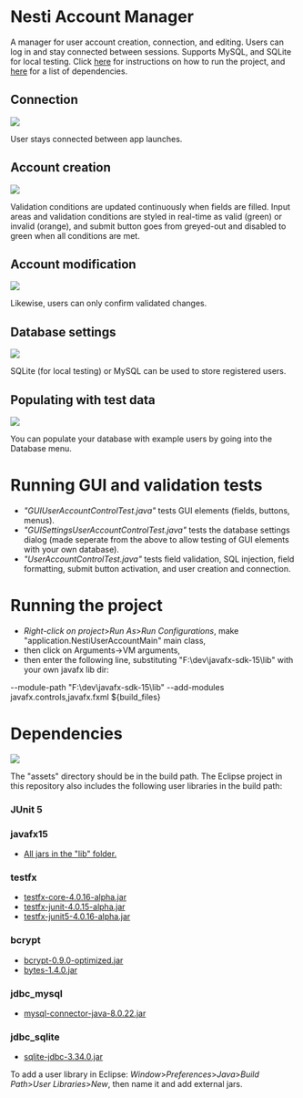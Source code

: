 Nesti Account Manager
=============
A manager for user account creation, connection, and editing.  Users can log in and stay connected between sessions. Supports MySQL, and SQLite for local testing. Click [here](#running-the-project) for instructions on how to run the project, and [here](#dependencies) for a list of dependencies.

## Connection
![](https://github.com/erikshea/nesti/blob/master/assets/readme/connection.png?raw=true)

User stays connected between app launches.

## Account creation
![](https://github.com/erikshea/nesti/blob/master/assets/readme/creation.png?raw=true)

Validation conditions are updated continuously when fields are filled. Input areas and validation conditions are styled in real-time as valid (green) or invalid (orange), and submit button goes from greyed-out and disabled to green when all conditions are met.

## Account modification
![](https://github.com/erikshea/nesti/blob/master/assets/readme/modification.png?raw=true)

Likewise, users can only confirm validated changes. 

## Database settings
![](https://github.com/erikshea/nesti/blob/master/assets/readme/database-settings.png?raw=true)

SQLite (for local testing) or MySQL can be used to store registered users.

## Populating with test data
![](https://github.com/erikshea/nesti/blob/master/assets/readme/populate_database.png?raw=true)

You can populate your database with example users by going into the Database menu.

Running GUI and validation tests
=============
* *"GUIUserAccountControlTest.java"* tests GUI elements (fields, buttons, menus).
* *"GUISettingsUserAccountControlTest.java"* tests the database settings dialog (made seperate from the above to allow testing of GUI elements with your own database).
* *"UserAccountControlTest.java"* tests field validation, SQL injection, field formatting, submit button activation, and user creation and connection.

Running the project
=============
* *Right-click on project*>*Run As*>*Run Configurations*, make "application.NestiUserAccountMain" main class,
* then click on Arguments->VM arguments,
* then enter the following line, substituting "F:\dev\javafx-sdk-15\lib" with your own javafx lib dir:

--module-path "F:\dev\javafx-sdk-15\lib" --add-modules javafx.controls,javafx.fxml ${build_files}

Dependencies
=============
![](https://github.com/erikshea/nesti/blob/master/assets/readme/nesti-build-path.png?raw=true)

The "assets" directory should be in the build path. The Eclipse project in this repository also includes the following user libraries in the build path:

### JUnit 5

### javafx15
* [All jars in the "lib" folder.](https://gluonhq.com/products/javafx/)

### testfx
* [testfx-core-4.0.16-alpha.jar](https://repo1.maven.org/maven2/org/testfx/testfx-core/4.0.16-alpha/testfx-core-4.0.16-alpha.jar)
* [testfx-junit-4.0.15-alpha.jar](https://repo1.maven.org/maven2/org/testfx/testfx-junit/4.0.15-alpha/testfx-junit-4.0.15-alpha.jar)
* [testfx-junit5-4.0.16-alpha.jar](https://repo1.maven.org/maven2/org/testfx/testfx-junit5/4.0.16-alpha/testfx-junit5-4.0.16-alpha.jar)

### bcrypt
* [bcrypt-0.9.0-optimized.jar](https://repo1.maven.org/maven2/at/favre/lib/bcrypt/0.9.0/bcrypt-0.9.0-optimized.jar)
* [bytes-1.4.0.jar](https://repo1.maven.org/maven2/at/favre/lib/bytes/1.4.0/bytes-1.4.0.jar)

### jdbc_mysql
* [mysql-connector-java-8.0.22.jar](https://dev.mysql.com/downloads/connector/j/)

### jdbc_sqlite
* [sqlite-jdbc-3.34.0.jar](https://repo1.maven.org/maven2/org/xerial/sqlite-jdbc/3.34.0/sqlite-jdbc-3.34.0.jar)

To add a user library in Eclipse: *Window*>*Preferences*>*Java*>*Build Path*>*User Libraries*>*New*, then name it and add external jars.